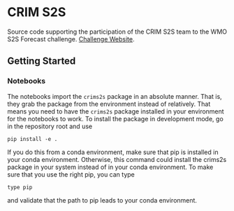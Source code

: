 # CRIM S2S

Source code supporting the participation of the CRIM S2S team to the WMO S2S Forecast
challenge. [Challenge Website](https://s2s-ai-challenge.github.io/).

## Getting Started

### Notebooks

The notebooks import the `crims2s` package in an absolute manner. That is, they grab
the package from the environment instead of relatively. That means you need to have
the `crims2s` package installed in your environment for the notebooks to work. To
install the package in development mode, go in the repository root and use
```
pip install -e .
```
If you do this from a conda environment, make sure that pip is installed in your
conda environment. Otherwise, this command could install the crims2s package in your
system instead of in your conda environment. To make sure that you use the right pip,
you can type
```
type pip
```
and validate that the path to pip leads to your conda environment.